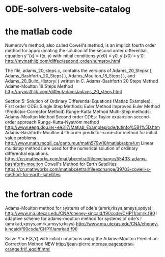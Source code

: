 # ODE-solvers-website-catalog

# the matlab code

Numerov's method, also called Cowell's method, is an implicit fourth order method for approximating the solution of the second order differential equation y''(x) = f(x, y) with initial conditions y(x0) = y0, y'(x0) = y'0. 
http://mymathlib.com/diffeq/second_order/numerov.html

The file, adams_20_steps.c, contains the versions of Adams_20_Steps( ), Adams_Bashforth_20_Steps( ), Adams_Moulton_18_Steps( ), and Adams_20_Build_History( ) written in C.
Adams-Bashforth 20 Steps Method
Adams-Moulton 19 Steps Method
http://mymathlib.com/diffeq/adams/adams_20_steps.html

Section 5: Solution of Ordinary Differential Equations (Matlab Examples).
First order ODEs 
Single Step Methods: Euler Method 
Improved Euler Method (Predictor-Corrector Method) 
Runge-Kutta Method 
Multi-Step methods: Adams-Moulton Method 
Second order ODEs: Taylor expansion second-order approach 
Runge-Kutta-Nyström method
http://www.eeng.dcu.ie/~ee317/Matlab_Examples/ode/tutinfo%5B1%5D.htm
Adams-Bashforth-Moulton 4-th order predictor-corrector method for initial value problems
http://www.math.mcgill.ca/gantumur/math579w10/matlab/abm4.m
Linear multistep methods are used for the numerical solution of ordinary differential equations. 
https://cn.mathworks.com/matlabcentral/fileexchange/55433-adams-bashforth-moulton
Cowell's Method for Earth Satellites
https://cn.mathworks.com/matlabcentral/fileexchange/39703-cowell-s-method-for-earth-satellites
    
# the fortran code

Adams-Moulton method for systems of ode's (amrk,rksys,amsys,xpsys)
http://www.ma.utexas.edu/CNA/cheney-kincaid/f90code/CHP11/amrk.f90
! adaptive scheme for adams-moulton method for systems of ode's
!  (amrkad,xpsys,amrk,amsys,rksys)
http://www.ma.utexas.edu/CNA/cheney-kincaid/f90code/CHP11/amrkad.f90

Solve Y'= F(X,Y) with initial conditions using the Adams-Moulton Prediction-Correction Method NEW
http://jean-pierre.moreau.pagesperso-orange.fr/f_eqdiff.html



